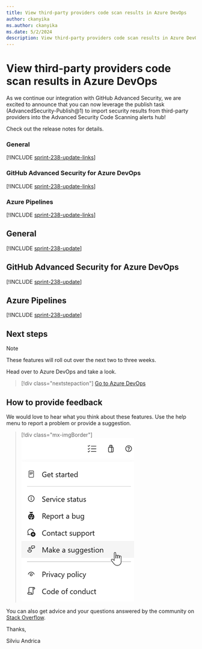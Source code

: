 ```yaml
---
title: View third-party providers code scan results in Azure DevOps
author: ckanyika
ms.author: ckanyika
ms.date: 5/2/2024
description: View third-party providers code scan results in Azure DevOps
---
```

# View third-party providers code scan results in Azure DevOps

As we continue our integration with GitHub Advanced Security, we are excited to announce that you can now leverage the publish task (AdvancedSecurity-Publish@1) to import security results from third-party providers into the Advanced Security Code Scanning alerts hub! 

Check out the release notes for details.

### General

[!INCLUDE [sprint-238-update-links](includes/general/sprint-238-update-links.md)]

### GitHub Advanced Security for Azure DevOps

[!INCLUDE [sprint-238-update-links](includes/ghazdo/sprint-238-update-links.md)]

### Azure Pipelines

[!INCLUDE [sprint-238-update-links](includes/pipelines/sprint-238-update-links.md)]

## General

[!INCLUDE [sprint-238-update](includes/general/sprint-238-update.md)]

## GitHub Advanced Security for Azure DevOps

[!INCLUDE [sprint-238-update](includes/ghazdo/sprint-238-update.md)]

## Azure Pipelines

[!INCLUDE [sprint-238-update](includes/pipelines/sprint-238-update.md)]

## Next steps

> [!NOTE]
> These features will roll out over the next two to three weeks.

Head over to Azure DevOps and take a look.

> [!div class="nextstepaction"] 
> [Go to Azure DevOps](https://go.microsoft.com/fwlink/?LinkId=307137&campaign=o~msft~docs~product-vsts~release-notes)

## How to provide feedback

We would love to hear what you think about these features. Use the help menu to report a problem or provide a suggestion.

> [!div class="mx-imgBorder"] 
> ![Make a suggestion](../media/make-a-suggestion.png)

You can also get advice and your questions answered by the community on [Stack Overflow](https://stackoverflow.com/questions/tagged/azure-devops).

Thanks,

Silviu Andrica
